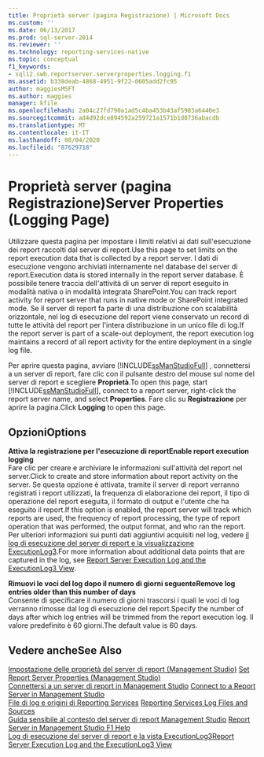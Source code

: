 ```yaml
---
title: Proprietà server (pagina Registrazione) | Microsoft Docs
ms.custom: ''
ms.date: 06/13/2017
ms.prod: sql-server-2014
ms.reviewer: ''
ms.technology: reporting-services-native
ms.topic: conceptual
f1_keywords:
- sql12.swb.reportserver.serverproperties.logging.f1
ms.assetid: b338deab-4868-4951-9f22-0605add2fc95
author: maggiesMSFT
ms.author: maggies
manager: kfile
ms.openlocfilehash: 2a04c27fd790a1ad5c4ba453b43af5983a6440e3
ms.sourcegitcommit: ad4d92dce894592a259721a1571b1d8736abacdb
ms.translationtype: MT
ms.contentlocale: it-IT
ms.lasthandoff: 08/04/2020
ms.locfileid: "87629718"
---
```

# <a name="server-properties-logging-page"></a><span data-ttu-id="8e4a6-102">Proprietà  server (pagina Registrazione)</span><span class="sxs-lookup"><span data-stu-id="8e4a6-102">Server Properties (Logging Page)</span></span>
  <span data-ttu-id="8e4a6-103">Utilizzare questa pagina per impostare i limiti relativi ai dati sull'esecuzione dei report raccolti dal server di report.</span><span class="sxs-lookup"><span data-stu-id="8e4a6-103">Use this page to set limits on the report execution data that is collected by a report server.</span></span> <span data-ttu-id="8e4a6-104">I dati di esecuzione vengono archiviati internamente nel database del server di report.</span><span class="sxs-lookup"><span data-stu-id="8e4a6-104">Execution data is stored internally in the report server database.</span></span> <span data-ttu-id="8e4a6-105">È possibile tenere traccia dell'attività di un server di report eseguito in modalità nativa o in modalità integrata SharePoint.</span><span class="sxs-lookup"><span data-stu-id="8e4a6-105">You can track report activity for report server that runs in native mode or SharePoint integrated mode.</span></span> <span data-ttu-id="8e4a6-106">Se il server di report fa parte di una distribuzione con scalabilità orizzontale, nel log di esecuzione del report viene conservato un record di tutte le attività del report per l'intera distribuzione in un unico file di log.</span><span class="sxs-lookup"><span data-stu-id="8e4a6-106">If the report server is part of a scale-out deployment, the report execution log maintains a record of all report activity for the entire deployment in a single log file.</span></span>  
  
 <span data-ttu-id="8e4a6-107">Per aprire questa pagina, avviare [!INCLUDE[ssManStudioFull](../../includes/ssmanstudiofull-md.md)] , connettersi a un server di report, fare clic con il pulsante destro del mouse sul nome del server di report e scegliere **Proprietà**.</span><span class="sxs-lookup"><span data-stu-id="8e4a6-107">To open this page, start [!INCLUDE[ssManStudioFull](../../includes/ssmanstudiofull-md.md)], connect to a report server, right-click the report server name, and select **Properties**.</span></span> <span data-ttu-id="8e4a6-108">Fare clic su **Registrazione** per aprire la pagina.</span><span class="sxs-lookup"><span data-stu-id="8e4a6-108">Click **Logging** to open this page.</span></span>  
  
## <a name="options"></a><span data-ttu-id="8e4a6-109">Opzioni</span><span class="sxs-lookup"><span data-stu-id="8e4a6-109">Options</span></span>  
 <span data-ttu-id="8e4a6-110">**Attiva la registrazione per l'esecuzione di report**</span><span class="sxs-lookup"><span data-stu-id="8e4a6-110">**Enable report execution logging**</span></span>  
 <span data-ttu-id="8e4a6-111">Fare clic per creare e archiviare le informazioni sull'attività del report nel server.</span><span class="sxs-lookup"><span data-stu-id="8e4a6-111">Click to create and store information about report activity on the server.</span></span> <span data-ttu-id="8e4a6-112">Se questa opzione è attivata, tramite il server di report verranno registrati i report utilizzati, la frequenza di elaborazione dei report, il tipo di operazione del report eseguita, il formato di output e l'utente che ha eseguito il report.</span><span class="sxs-lookup"><span data-stu-id="8e4a6-112">If this option is enabled, the report server will track which reports are used, the frequency of report processing, the type of report operation that was performed, the output format, and who ran the report.</span></span> <span data-ttu-id="8e4a6-113">Per ulteriori informazioni sui punti dati aggiuntivi acquisiti nel log, vedere [il log di esecuzione del server di report e la visualizzazione ExecutionLog3](../report-server/report-server-executionlog-and-the-executionlog3-view.md).</span><span class="sxs-lookup"><span data-stu-id="8e4a6-113">For more information about additional data points that are captured in the log, see [Report Server Execution Log and the ExecutionLog3 View](../report-server/report-server-executionlog-and-the-executionlog3-view.md).</span></span>  
  
 <span data-ttu-id="8e4a6-114">**Rimuovi le voci del log dopo il numero di giorni seguente**</span><span class="sxs-lookup"><span data-stu-id="8e4a6-114">**Remove log entries older than this number of days**</span></span>  
 <span data-ttu-id="8e4a6-115">Consente di specificare il numero di giorni trascorsi i quali le voci di log verranno rimosse dal log di esecuzione del report.</span><span class="sxs-lookup"><span data-stu-id="8e4a6-115">Specify the number of days after which log entries will be trimmed from the report execution log.</span></span> <span data-ttu-id="8e4a6-116">Il valore predefinito è 60 giorni.</span><span class="sxs-lookup"><span data-stu-id="8e4a6-116">The default value is 60 days.</span></span>  
  
## <a name="see-also"></a><span data-ttu-id="8e4a6-117">Vedere anche</span><span class="sxs-lookup"><span data-stu-id="8e4a6-117">See Also</span></span>  
 <span data-ttu-id="8e4a6-118">[Impostazione delle proprietà del server di report &#40;Management Studio&#41;](set-report-server-properties-management-studio.md) </span><span class="sxs-lookup"><span data-stu-id="8e4a6-118">[Set Report Server Properties &#40;Management Studio&#41;](set-report-server-properties-management-studio.md) </span></span>  
 <span data-ttu-id="8e4a6-119">[Connettersi a un server di report in Management Studio](connect-to-a-report-server-in-management-studio.md) </span><span class="sxs-lookup"><span data-stu-id="8e4a6-119">[Connect to a Report Server in Management Studio](connect-to-a-report-server-in-management-studio.md) </span></span>  
 <span data-ttu-id="8e4a6-120">[File di log e origini di Reporting Services](../report-server/reporting-services-log-files-and-sources.md) </span><span class="sxs-lookup"><span data-stu-id="8e4a6-120">[Reporting Services Log Files and Sources](../report-server/reporting-services-log-files-and-sources.md) </span></span>  
 <span data-ttu-id="8e4a6-121">[Guida sensibile al contesto del server di report Management Studio](report-server-in-management-studio-f1-help.md) </span><span class="sxs-lookup"><span data-stu-id="8e4a6-121">[Report Server in Management Studio F1 Help](report-server-in-management-studio-f1-help.md) </span></span>  
 [<span data-ttu-id="8e4a6-122">Log di esecuzione del server di report e la vista ExecutionLog3</span><span class="sxs-lookup"><span data-stu-id="8e4a6-122">Report Server Execution Log and the ExecutionLog3 View</span></span>](../report-server/report-server-executionlog-and-the-executionlog3-view.md)  
  
  
